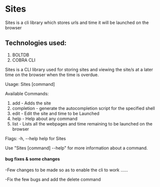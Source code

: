 # Sites
Sites is a cli library which stores urls and time it will be launched on the browser
## Technologies used:
1. BOLTDB
2. COBRA CLI

 
  
  Sites is a CLI library used for storing sites and viewing the site/s at a later time on the browser
  when the time is overdue.

Usage:
  Sites [command]

Available Commands:
  1. add    -     Adds the site
  2. completion - generate the autocompletion script for the specified shell
  3. edit  -      Edit the site and time to be Launched
  4. help  -      Help about any command
  5. list   -     Lists all the webpages and time remaining to be launched on the browser

Flags:
  -h, --help   help for Sites

Use "Sites [command] --help" for more information about a command.

#### bug fixes & some changes

-Few changes to be made so as to enable the cli to work ......

-Fix the few bugs and add the delete command

